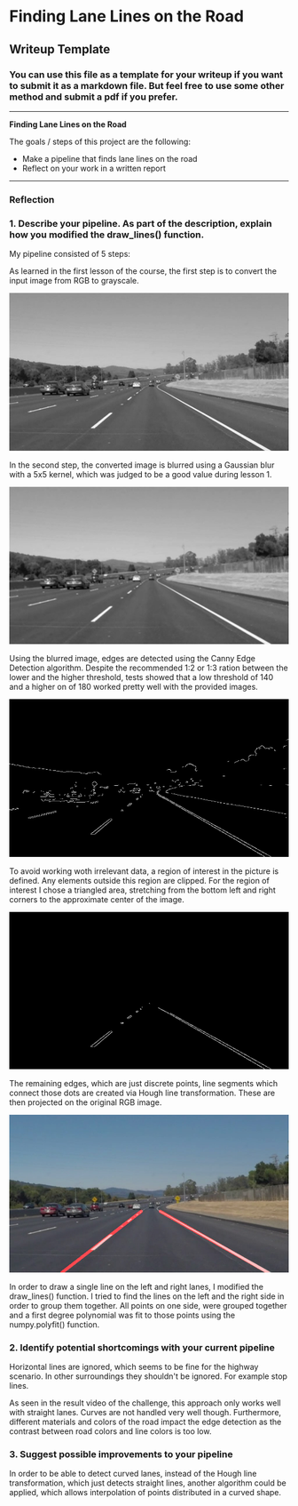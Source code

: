 # **Finding Lane Lines on the Road** 

## Writeup Template

### You can use this file as a template for your writeup if you want to submit it as a markdown file. But feel free to use some other method and submit a pdf if you prefer.

---

**Finding Lane Lines on the Road**

The goals / steps of this project are the following:
* Make a pipeline that finds lane lines on the road
* Reflect on your work in a written report


[//]: # (Image References)

[image1]: ./test_images_output/solidWhiteCurve_1_Gray.jpg
[image2]: ./test_images_output/solidWhiteCurve_2_Blurred.jpg
[image3]: ./test_images_output/solidWhiteCurve_3_CannyEdges.jpg
[image4]: ./test_images_output/solidWhiteCurve_4_Masked.jpg
[image5]: ./test_images_output/solidWhiteCurve_6_Result.jpg

---

### Reflection

### 1. Describe your pipeline. As part of the description, explain how you modified the draw_lines() function.

My pipeline consisted of 5 steps: 

As learned in the first lesson of the course, the first step is to convert the input image from RGB to grayscale.

![alt text][image1]

In the second step, the converted image is blurred using a Gaussian blur with a 5x5 kernel, which was judged to be a good value during lesson 1.

![alt text][image2]

Using the blurred image, edges are detected using the Canny Edge Detection algorithm. Despite the recommended 1:2 or 1:3 ration between the lower and the higher threshold, tests showed that a low threshold of 140 and a higher on of 180 worked pretty well with the provided images.

![alt text][image3]

To avoid working woth irrelevant data, a region of interest in the picture is defined. Any elements outside this region are clipped.
For the region of interest I chose a triangled area, stretching from the bottom left and right corners to the approximate center of the image.

![alt text][image4]

The remaining edges, which are just discrete points, line segments which connect those dots are created via Hough line transformation. These are then projected on the original RGB image.

![alt text][image5]

In order to draw a single line on the left and right lanes, I modified the draw_lines() function. I tried to find the lines on the  left and the right side in order to group them together.
All points on one side, were grouped together and a first degree polynomial was fit to those points using the numpy.polyfit() function.

### 2. Identify potential shortcomings with your current pipeline


Horizontal lines are ignored, which seems to be fine for the highway scenario. In other surroundings they shouldn't be ignored. For example stop lines.

As seen in the result video of the challenge, this approach only works well with straight lanes. Curves are not handled very well though.
Furthermore, different materials and colors of the road impact the edge detection as the contrast between road colors and line colors is too low.

### 3. Suggest possible improvements to your pipeline

In order to be able to detect curved lanes, instead of the Hough line transformation, which just detects straight lines, another algorithm could be applied, which allows interpolation of points distributed in a curved shape.
